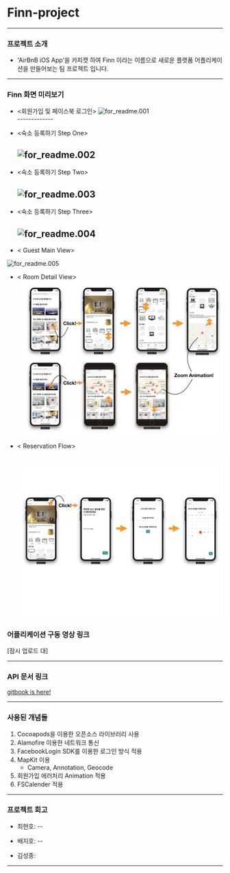 Finn-project
============

---

### 프로젝트 소개

-	'AirBnB iOS App'을 카피캣 하여 Finn 이라는 이름으로 새로운 플랫폼 어플리케이션을 만들어보는 팀 프로젝트 입니다.<br>

---

### Finn 화면 미리보기

-	<회원가입 및 페이스북 로그인> ![for_readme.001](/assets/for_readme.001.png)<br> -------------
-	<숙소 등록하기 Step One>

	![for_readme.002](/assets/for_readme.002.png)<br>
	-------------------------------------------------

-	<숙소 등록하기 Step Two>

	![for_readme.003](/assets/for_readme.003.png)<br>
	-------------------------------------------------

-	<숙소 등록하기 Step Three>

	![for_readme.004](/assets/for_readme.004.png)<br>
	-------------------------------------------------

-	< Guest Main View>

![for_readme.005](/assets/for_readme.005_yv5gg9o22.png)<br>

-	< Room Detail View> ![for_readme_006](/assets/for_readme_006.png)<br>

-	< Reservation Flow>

	![for_readme_007](/assets/for_readme_007.png)<br>
	-------------------------------------------------

### 어플리케이션 구동 영상 링크

[잠시 업로드 대]

---

### API 문서 링크

[gitbook is here!](https://himanmengit.gitbooks.io/airbnb/content/)

---

### 사용된 개념들

1. Cocoapods을 이용한 오픈소스 라이브러리 사용 <br>
2. Alamofire 이용한 네트워크 통신 <br>
3. FacebookLogin SDK를 이용한 로그인 방식 적용 <br>
4. MapKit 이용
	-	Camera, Annotation, Geocode <br>
5.	회원가입 에러처리 Animation 적용
6.	FSCalender 적용

---

### 프로젝트 회고

- 최현호:
--

- 배지호:
--

- 김성종:  
---
